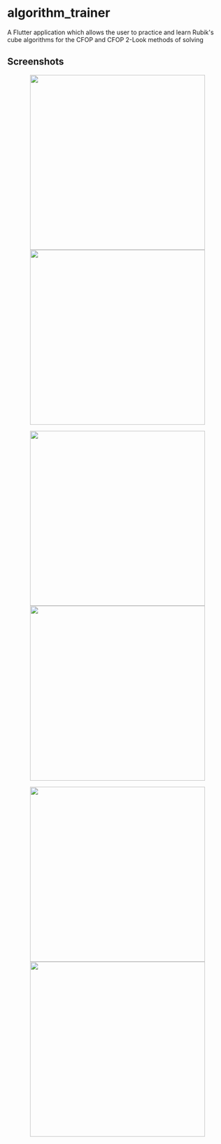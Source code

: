 # algorithm_trainer

A Flutter application which allows the user to practice and learn Rubik's cube algorithms for the CFOP and CFOP 2-Look methods of solving

## Screenshots
<p align="middle">
  <img src="https://github.com/michalkundrat/algorithm-trainer/blob/main/screenshots/Screenshot_20240322-215653.png" width="400" />
  <img src="https://github.com/michalkundrat/algorithm-trainer/blob/main/screenshots/Screenshot_20240322-215655.png" width="400" /> 
</p>
<p align="middle">
  <img src="https://github.com/michalkundrat/algorithm-trainer/blob/main/screenshots/Screenshot_20240322-215658.png" width="400" />
  <img src="https://github.com/michalkundrat/algorithm-trainer/blob/main/screenshots/Screenshot_20240322-215712.png" width="400" /> 
</p>
<p align="middle">
  <img src="https://github.com/michalkundrat/algorithm-trainer/blob/main/screenshots/Screenshot_20240322-215721.png" width="400" />
  <img src="https://github.com/michalkundrat/algorithm-trainer/blob/main/screenshots/Screenshot_20240322-215726.png" width="400" /> 
</p>
